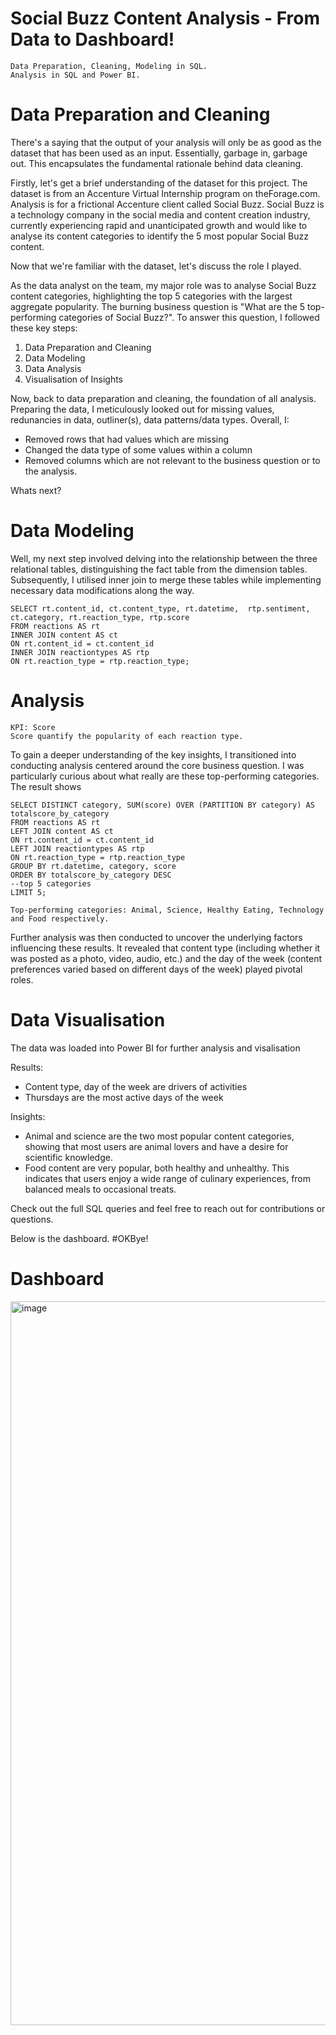 # Social Buzz Content Analysis - From Data to Dashboard!

    Data Preparation, Cleaning, Modeling in SQL.
    Analysis in SQL and Power BI.

# Data Preparation and Cleaning

There's a saying that the output of your analysis will only be as good as the dataset that has been used as an input. Essentially, garbage in, garbage out. This encapsulates the fundamental rationale behind data cleaning.

Firstly, let's get a brief understanding of the dataset for this project. The dataset is from an Accenture Virtual Internship program on theForage.com.  Analysis is for a frictional Accenture client called Social Buzz. Social Buzz is a technology company in the social media and content creation industry, currently experiencing rapid and unanticipated growth and would like to analyse its content categories to identify the 5 most popular Social Buzz content. 

Now that we're familiar with the dataset, let's discuss the role I played.

As the data analyst on the team, my major role was to analyse Social Buzz content categories, highlighting the top 5 categories with the largest aggregate popularity. The burning business question is "What are the 5 top-performing categories of Social Buzz?". To answer this question, I followed these key steps: 

1. Data Preparation and Cleaning
4. Data Modeling
5. Data Analysis
6. Visualisation of Insights

Now, back to data preparation and cleaning, the foundation of all analysis. Preparing the data, I meticulously looked out for missing values, redunancies in data, outliner(s), data patterns/data types. Overall, I:

- Removed rows that had values which are missing
- Changed the data type of some values within a column
- Removed columns which are not relevant to the business question or to the analysis.

Whats next?

# Data Modeling

Well, my next step involved delving into the relationship between the three relational tables, distinguishing the fact table from the dimension tables. Subsequently, I utilised inner join to merge these tables while implementing necessary data modifications along the way.  

    SELECT rt.content_id, ct.content_type, rt.datetime,  rtp.sentiment, ct.category, rt.reaction_type, rtp.score
    FROM reactions AS rt
    INNER JOIN content AS ct
    ON rt.content_id = ct.content_id
    INNER JOIN reactiontypes AS rtp
    ON rt.reaction_type = rtp.reaction_type;

# Analysis 

    KPI: Score
    Score quantify the popularity of each reaction type.

To gain a deeper understanding of the key insights, I transitioned into conducting analysis centered around the core business question. I was particularly curious about what really are these top-performing categories. The result shows 

    SELECT DISTINCT category, SUM(score) OVER (PARTITION BY category) AS totalscore_by_category
    FROM reactions AS rt
    LEFT JOIN content AS ct
    ON rt.content_id = ct.content_id
    LEFT JOIN reactiontypes AS rtp
    ON rt.reaction_type = rtp.reaction_type
    GROUP BY rt.datetime, category, score
    ORDER BY totalscore_by_category DESC
    --top 5 categories 
    LIMIT 5;

    Top-performing categories: Animal, Science, Healthy Eating, Technology and Food respectively. 
    
 
Further analysis was then conducted to uncover the underlying factors influencing these results. It revealed that content type (including whether it was posted as a photo, video, audio, etc.) and the day of the week (content preferences varied based on different days of the week) played pivotal roles.

# Data Visualisation

The data was loaded into Power BI for further analysis and visalisation 

Results: 
- Content type, day of the week are drivers of activities
- Thursdays are the most active days of the week

Insights: 
- Animal and science are the two most popular content categories, showing that most users are animal lovers and have a desire for scientific knowledge.
- Food content are very popular, both healthy and unhealthy. This indicates that users enjoy a wide range of culinary experiences, from balanced meals to occasional treats. 

Check out the full SQL queries and feel free to reach out for contributions or questions. 

Below is the dashboard. #OKBye!


# Dashboard

<img width="1158" alt="image" src="https://github.com/bisolaola/Accenture-SocialBuzz/assets/137617628/e08cb183-49f7-4aa4-b991-5cc385c6416c">
